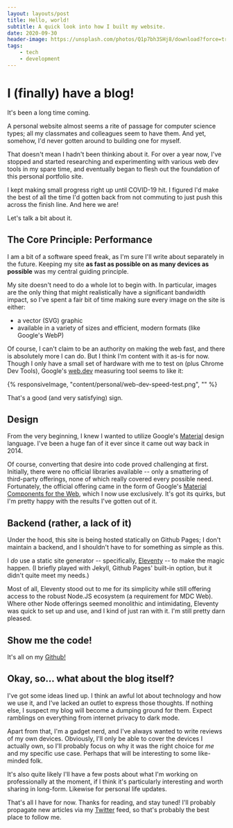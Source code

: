 ```yaml
--- 
layout: layouts/post
title: Hello, world!
subtitle: A quick look into how I built my website.
date: 2020-09-30
header-image: https://unsplash.com/photos/Q1p7bh3SHj8/download?force=true
tags:
    - tech
    - development
--- 
```

# I (finally) have a blog!

It's been a long time coming.

A personal website almost seems a rite of passage for computer science types; all my classmates and colleagues seem to have them. And yet, somehow, I'd never gotten around to building one for myself.

That doesn't mean I hadn't been thinking about it. For over a year now, I've stopped and started researching and experimenting with various web dev tools in my spare time, and eventually began to flesh out the foundation of this personal portfolio site.

I kept making small progress right up until COVID-19 hit. I figured I'd make the best of all the time I'd gotten back from not commuting to just push this across the finish line. And here we are!

Let's talk a bit about it.

## The Core Principle: Performance

I am a bit of a software speed freak, as I'm sure I'll write about separately in the future. Keeping my site **as fast as possible on as many devices as possible** was my central guiding principle.

My site doesn't need to do a whole lot to begin with. In particular, images are the only thing that might realistically have a significant bandwidth impact, so I've spent a fair bit of time making sure every image on the site is either:

- a vector (SVG) graphic
- available in a variety of sizes and efficient, modern formats (like Google's WebP)

Of course, I can't claim to be an authority on making the web fast, and there is absolutely more I can do. But I think I'm content with it as-is for now. Though I only have a small set of hardware with me to test on (plus Chrome Dev Tools), Google's [web.dev](https://web.dev/measure/) measuring tool seems to like it:

<div class="card-local-media">
{% responsiveImage, "content/personal/web-dev-speed-test.png", "" %}
</div>

That's a good (and very satisfying) sign.

## Design

From the very beginning, I knew I wanted to utilize Google's [Material](https://material.io/) design language. I've been a huge fan of it ever since it came out way back in 2014.

Of course, converting that desire into code proved challenging at first. Initially, there were no official libraries available -- only a smattering of third-party offerings, none of which really covered every possible need. Fortunately, the official offering came in the form of Google's [Material Components for the Web](https://material.io/develop/web/), which I now use exclusively. It's got its quirks, but I'm pretty happy with the results I've gotten out of it.

## Backend (rather, a lack of it)

Under the hood, this site is being hosted statically on Github Pages; I don't maintain a backend, and I shouldn't have to for something as simple as this.

I _do_ use a static site generator -- specifically, [Eleventy](https://www.11ty.dev/) -- to make the magic happen. (I briefly played with Jekyll, Github Pages' built-in option, but it didn't quite meet my needs.)

Most of all, Eleventy stood out to me for its simplicity while still offering access to the robust Node.JS ecosystem (a requirement for MDC Web). Where other Node offerings seemed monolithic and intimidating, Eleventy was quick to set up and use, and I kind of just ran with it. I'm still pretty darn pleased.

## Show me the code!

It's all on my [Github!](https://github.com/mbestavros/mbestavros.github.io)

## Okay, so... what about the blog itself?

I've got some ideas lined up. I think an awful lot about technology and how we use it, and I've lacked an outlet to express those thoughts. If nothing else, I suspect my blog will become a dumping ground for them. Expect ramblings on everything from internet privacy to dark mode.

Apart from that, I'm a gadget nerd, and I've always wanted to write reviews of my own devices. Obviously, I'll only be able to cover the devices I actually own, so I'll probably focus on why it was the right choice for _me_ and my specific use case. Perhaps that will be interesting to some like-minded folk.

It's also quite likely I'll have a few posts about what I'm working on professionally at the moment, if I think it's particularly interesting and worth sharing in long-form. Likewise for personal life updates.

That's all I have for now. Thanks for reading, and stay tuned! I'll probably propagate new articles via my [Twitter](https://twitter.com/MBestavros) feed, so that's probably the best place to follow me.
